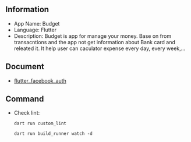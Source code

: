 ## Information
- App Name: Budget
- Language: Flutter
- Description: Budget is app for manage your money. Base on from transacntions and the app not get information about Bank card and releated it. It help user can caculator expense every day, every week,...
## Document
- [flutter_facebook_auth](https://facebook.meedu.app/docs/4.x.x/intro)
## Command
- Check lint: 
    ```
    dart run custom_lint
    ```
    ```
    dart run build_runner watch -d
    ```